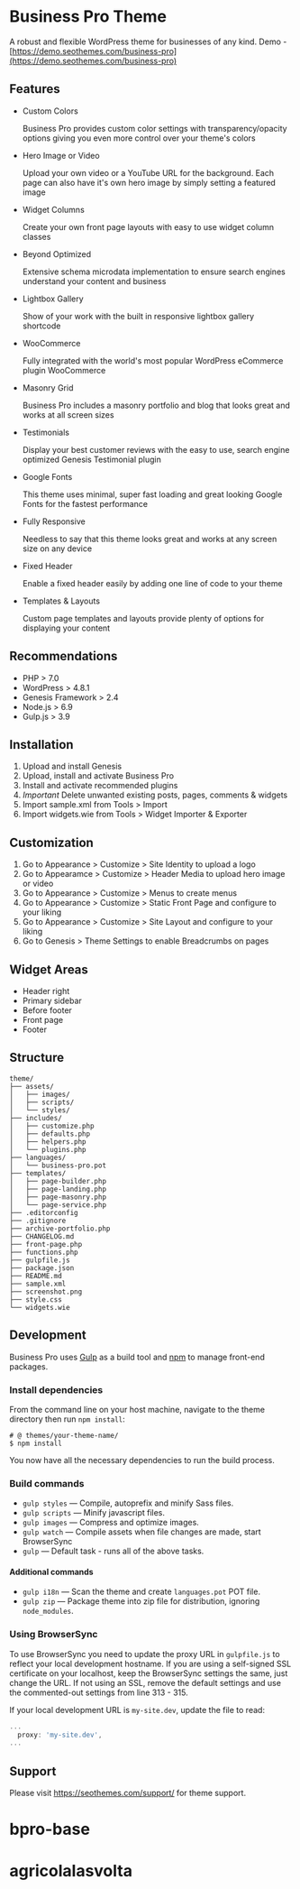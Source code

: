 # Business Pro Theme

A robust and flexible WordPress theme for businesses of any kind. Demo - [https://demo.seothemes.com/business-pro](https://demo.seothemes.com/business-pro)


## Features

- Custom Colors
  
  Business Pro provides custom color settings with transparency/opacity options giving you even more control over your theme's colors

- Hero Image or Video
  
  Upload your own video or a YouTube URL for the background. Each page can also have it's own hero image by simply setting a featured image

- Widget Columns
  
  Create your own front page layouts with easy to use widget column classes

- Beyond Optimized
  
  Extensive schema microdata implementation to ensure search engines understand your content and business

- Lightbox Gallery
  
  Show of your work with the built in responsive lightbox gallery shortcode

- WooCommerce
  
  Fully integrated with the world's most popular WordPress eCommerce plugin WooCommerce

- Masonry Grid
  
  Business Pro includes a masonry portfolio and blog that looks great and works at all screen sizes

- Testimonials
  
  Display your best customer reviews with the easy to use, search engine optimized Genesis Testimonial plugin

- Google Fonts
  
  This theme uses minimal, super fast loading and great looking Google Fonts for the fastest performance

- Fully Responsive
  
  Needless to say that this theme looks great and works at any screen size on any device

- Fixed Header
  
  Enable a fixed header easily by adding one line of code to your theme

- Templates & Layouts
  
  Custom page templates and layouts provide plenty of options for displaying your content


## Recommendations

* PHP > 7.0
* WordPress > 4.8.1
* Genesis Framework > 2.4
* Node.js > 6.9
* Gulp.js > 3.9


## Installation

1. Upload and install Genesis
2. Upload, install and activate Business Pro
3. Install and activate recommended plugins
4. *Important* Delete unwanted existing posts, pages, comments & widgets
5. Import sample.xml from Tools > Import
6. Import widgets.wie from Tools > Widget Importer & Exporter


## Customization

1. Go to Appearance > Customize > Site Identity to upload a logo
2. Go to Appearamce > Customize > Header Media to upload hero image or video
3. Go to Appearance > Customize > Menus to create menus
4. Go to Appearance > Customize > Static Front Page and configure to your liking
5. Go to Appearance > Customize > Site Layout and configure to your liking
6. Go to Genesis > Theme Settings to enable Breadcrumbs on pages


## Widget Areas

* Header right
* Primary sidebar
* Before footer
* Front page
* Footer


## Structure

```shell
theme/  
├── assets/
│   ├── images/
│   ├── scripts/
│   └── styles/
├── includes/
│   ├── customize.php
│   ├── defaults.php
│   ├── helpers.php
│   └── plugins.php
├── languages/
│   └── business-pro.pot
├── templates/
│   ├── page-builder.php
│   ├── page-landing.php
│   ├── page-masonry.php
│   └── page-service.php
├── .editorconfig
├── .gitignore
├── archive-portfolio.php
├── CHANGELOG.md
├── front-page.php
├── functions.php
├── gulpfile.js
├── package.json
├── README.md
├── sample.xml
├── screenshot.png
├── style.css
└── widgets.wie
```


## Development

Business Pro uses [Gulp](http://gulpjs.com/) as a build tool and [npm](https://www.npmjs.com/) to manage front-end packages.

### Install dependencies

From the command line on your host machine, navigate to the theme directory then run `npm install`:

```shell
# @ themes/your-theme-name/
$ npm install
```

You now have all the necessary dependencies to run the build process.

### Build commands

* `gulp styles` — Compile, autoprefix and minify Sass files.
* `gulp scripts` — Minify javascript files.
* `gulp images` — Compress and optimize images.
* `gulp watch` — Compile assets when file changes are made, start BrowserSync
* `gulp` — Default task - runs all of the above tasks.


#### Additional commands

* `gulp i18n` — Scan the theme and create `languages.pot` POT file.
* `gulp zip` — Package theme into zip file for distribution, ignoring `node_modules`.


### Using BrowserSync

To use BrowserSync you need to update the proxy URL in `gulpfile.js` to reflect your local development hostname. If you are using a self-signed SSL certificate on your localhost, keep the BrowserSync settings the same, just change the URL. If not using an SSL, remove the default settings and use the commented-out settings from line 313 - 315.

If your local development URL is `my-site.dev`, update the file to read:

```javascript
...
  proxy: 'my-site.dev',
...
```


## Support

Please visit https://seothemes.com/support/ for theme support.
# bpro-base
# agricolalasvolta
